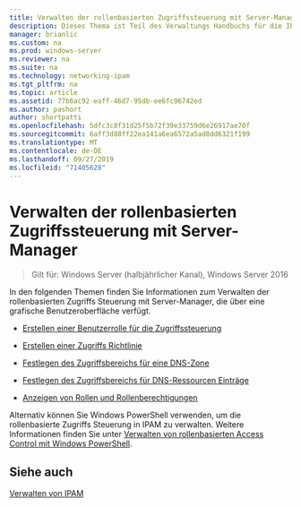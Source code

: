 ```yaml
---
title: Verwalten der rollenbasierten Zugriffssteuerung mit Server-Manager
description: Dieses Thema ist Teil des Verwaltungs Handbuchs für die IP-Adressverwaltung (IPAM) in Windows Server 2016.
manager: brianlic
ms.custom: na
ms.prod: windows-server
ms.reviewer: na
ms.suite: na
ms.technology: networking-ipam
ms.tgt_pltfrm: na
ms.topic: article
ms.assetid: 77b6ac92-eaff-46d7-95db-ee6fc96742ed
ms.author: pashort
author: shortpatti
ms.openlocfilehash: 5dfc3c8f31d25f5b72f39e33759d6e26917ae70f
ms.sourcegitcommit: 6aff3d88ff22ea141a6ea6572a5ad8dd6321f199
ms.translationtype: MT
ms.contentlocale: de-DE
ms.lasthandoff: 09/27/2019
ms.locfileid: "71405628"
---
```

# <a name="manage-role-based-access-control-with-server-manager"></a>Verwalten der rollenbasierten Zugriffssteuerung mit Server-Manager

>Gilt für: Windows Server (halbjährlicher Kanal), Windows Server 2016

In den folgenden Themen finden Sie Informationen zum Verwalten der rollenbasierten Zugriffs Steuerung mit Server-Manager, die über eine grafische Benutzeroberfläche verfügt.  
  
-   [Erstellen einer Benutzerrolle für die Zugriffssteuerung](../../technologies/ipam/Create-a-User-Role-for-Access-Control.md)  
  
-   [Erstellen einer Zugriffs Richtlinie](../../technologies/ipam/Create-an-Access-Policy.md)  
  
-   [Festlegen des Zugriffsbereichs für eine DNS-Zone](../../technologies/ipam/Set-Access-Scope-for-a-DNS-Zone.md)
  
-   [Festlegen des Zugriffsbereichs für DNS-Ressourcen Einträge](../../technologies/ipam/Set-Access-Scope-for-DNS-Resource-Records.md)
  
-   [Anzeigen von Rollen und Rollenberechtigungen](../../technologies/ipam/View-Roles-and-Role-Permissions.md)
  
Alternativ können Sie Windows PowerShell verwenden, um die rollenbasierte Zugriffs Steuerung in IPAM zu verwalten. Weitere Informationen finden Sie unter [Verwalten von rollenbasierten Access Control mit Windows PowerShell](../../technologies/ipam/Manage-Role-Based-Access-Control-with-Windows-PowerShell.md).
  
## <a name="see-also"></a>Siehe auch  
[Verwalten von IPAM](Manage-IPAM.md)  
  


